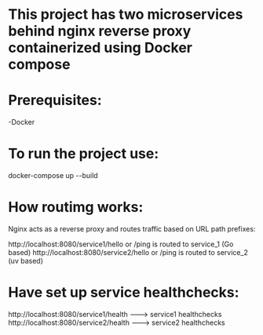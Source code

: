 # This project has two microservices behind nginx reverse proxy containerized using Docker compose



# Prerequisites:
-Docker

# To run the project use:
docker-compose up --build



# How routimg works:

Nginx acts as a reverse proxy and routes traffic based on URL path prefixes:

http://localhost:8080/service1/hello or /ping is routed to service_1 (Go based)
http://localhost:8080/service2/hello or /ping is routed to service_2 (uv based)

# Have set up service healthchecks:

http://localhost:8080/service1/health ---> service1 healthchecks
http://localhost:8080/service2/health ---> service2 healthchecks





